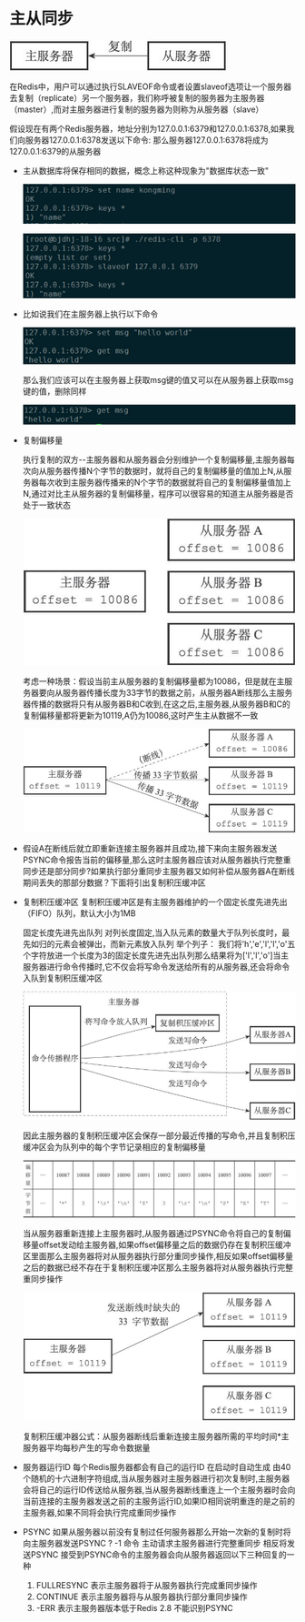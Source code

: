 # 主从同步


  ![主从](../static/zhucong.jpg)


  在Redis中，用户可以通过执行SLAVEOF命令或者设置slaveof选项让一个服务器去复制（replicate）另一个服务器，我们称呼被复制的服务器为主服务器（master）,而对主服务器进行复制的服务器为则称为从服务器（slave）
  
  假设现在有两个Redis服务器，地址分别为127.0.0.1:6379和127.0.0.1:6378,如果我们向服务器127.0.0.1:6378发送以下命令:
  那么服务器127.0.0.1:6378将成为127.0.0.1:6379的从服务器

  * 主从数据库将保存相同的数据，概念上称这种现象为"数据库状态一致"

      ![slaveof1](../static/slaveof1.png)
    
      ![slaveof2](../static/slaveof2.png)

  * 比如说我们在主服务器上执行以下命令

    ![slaveofmsg1](../static/slaveofmsg1.png)

    那么我们应该可以在主服务器上获取msg键的值又可以在从服务器上获取msg键的值，删除同样 

    ![slaveofmsg2](../static/slaveofmsg2.png)

  * 复制偏移量

    执行复制的双方--主服务器和从服务器会分别维护一个复制偏移量,主服务器每次向从服务器传播N个字节的数据时，就将自己的复制偏移量的值加上N,从服务器每次收到主服务器传播来的N个字节的数据就将自己的复制偏移量值加上N,通过对比主从服务器的复制偏移量，程序可以很容易的知道主从服务器是否处于一致状态
  
    ![offset](../static/offset.jpg)

    考虑一种场景：假设当前主从服务器的复制偏移量都为10086，但是就在主服务器要向从服务器传播长度为33字节的数据之前，从服务器A断线那么主服务器传播的数据将只有从服务器B和C收到,在这之后,主服务器,从服务器B和C的复制偏移量都将更新为10119,A仍为10086,这时产生主从数据不一致

    ![offset断线](../static/offset断线.jpg)

   * 假设A在断线后就立即重新连接主服务器并且成功,接下来向主服务器发送PSYNC命令报告当前的偏移量,那么这时主服务器应该对从服务器执行完整重同步还是部分同步?如果执行部分重同步主服务器又如何补偿从服务器A在断线期间丢失的那部分数据？下面将引出复制积压缓冲区

  * 复制积压缓冲区
    复制积压缓冲区是有主服务器维护的一个固定长度先进先出（FIFO）队列，默认大小为1MB

    固定长度先进先出队列
    对列长度固定,当入队元素的数量大于队列长度时，最先如归的元素会被弹出，而新元素放入队列
    举个列子：
    我们将'h','e','l','l','o'五个字符放进一个长度为3的固定长度先进先出队列那么结果将为['l','l','o']当主服务器进行命令传播时,它不仅会将写命令发送给所有的从服务器,还会将命令入队到复制积压缓冲区

    ![复制积压缓冲区](../static/复制积压缓冲区.jpg)

    因此主服务器的复制积压缓冲区会保存一部分最近传播的写命令,并且复制积压缓冲区会为队列中的每个字节记录相应的复制偏移量

    ![缓冲区offset](../static/缓冲区offset.jpg)

    当从服务器重新连接上主服务器时,从服务器通过PSYNC命令将自己的复制偏移量offset发动给主服务器,如果offset偏移量之后的数据仍存在复制积压缓冲区里面那么主服务器将对从服务器执行部分重同步操作,相反如果offset偏移量之后的数据已经不存在于复制积压缓冲区那么主服务器将对从服务器执行完整重同步操作

    ![缓冲区offset](../static/缓冲区resync.jpg)

    复制积压缓冲器公式：从服务器断线后重新连接主服务器所需的平均时间*主服务器平均每秒产生的写命令数据量


  * 服务器运行ID
    每个Redis服务器都会有自己的运行ID 在启动时自动生成 由40个随机的十六进制字符组成,当从服务器对主服务器进行初次复制时,主服务器会将自己的运行ID传送给从服务器,当从服务器断线重连上一个主服务器时会向当前连接的主服务器发送之前的主服务运行ID,如果ID相同说明重连的是之前的主服务器,如果不同将会执行完成重同步操作

  * PSYNC
    如果从服务器以前没有复制过任何服务器那么开始一次新的复制时将向主服务器发送PSYNC ? -1 命令 主动请求主服务器进行完整重同步
    相反将发送PSYNC <runid> <offset>
    接受到PSYNC命令的主服务器会向从服务器返回以下三种回复的一种
  	1) FULLRESYNC <runid> <offset> 表示主服务器将于从服务器执行完成重同步操作
  	2) CONTINUE 表示主服务器将与从服务器执行部分重同步操作
  	3) -ERR 表示主服务器版本低于Redis 2.8 不能识别PSYNC
  